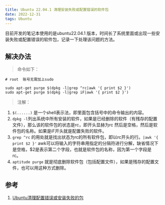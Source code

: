 ```yaml
---
title: Ubuntu 22.04.1 清理安装失败或配置错误的软件包
date: 2022-12-31
tags: Ubuntu
---
```


目前开发的笔记本使用的是ubuntu22.04.1 版本，时间长了系统里面或出现一些安装失败或配置错误的软件包，记录一下处理该问题的方法。

## 解决办法

> 命令如下：
```shell
# root  账号无需加上sudo

sudo apt-get purge $(dpkg -l|grep ^rc|awk '{ print $2 }')
sudo apt-get purge $(dpkg -l|grep iF|awk '{ print $2 }')

```

> 注解：
1. `$(......)` 是一个shell表示法，即里面包含括号中的命令输出的内容。
2. `dpkg -l`列出系统中所有安装的软件，如果是已经删除的软件（有残存的配置文件），那么该的软件包的状态是rc，即开头显赫为rc 然后是空格，然后是软件包的名称。如果是iF开头就是配置失败的软件。
3. `grep ^rc` 的用处就是找出状态为rc的所有软件包，即以rc开头的行。`|awk '{ print $2 }'` awk可以将输入的字符串用指定的分隔符进行分解，缺省情况下是空格，$2是表示第二个字段，也就是软件包的名称，因为第一个字段是 rc。
4. `aptitude purge` 就是彻底删除软件包（包括配置文件），如果是残存的配置文件，也可以用这种方式删除。

## 参考
1. [Ubuntu清理配置错误或安装失败的包](https://neilwan.com/views/linux/ubuntu_clean_install_failed_package.html)
